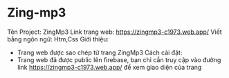 # Zing-mp3
Tên Project: ZingMp3
Link trang web: https://zingmp3-c1973.web.app/
Viết bằng ngôn ngữ: Htm,Css
Giới thiệu:
- Trang web được sao chép từ trang ZingMp3
Cách cài đặt:
- Trang web đã được public lên firebase, bạn chỉ cần truy cập vào đường link https://zingmp3-c1973.web.app/ để xem giao diện của trang
